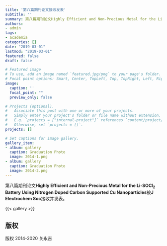 ```yaml
---
title: '第八篇期刊论文接收发表'
subtitle: ''
summary: 第八篇期刊论文Highly Efficient and Non-Precious Metal for the Li-SOCl$_{2}$ Battery Using Nitrogen Doped Carbon Supported Cu Nanoparticles被J Electrochem Soc接收并发表。
authors:
- admin
tags:
- academia
categories: []
date: "2019-03-01"
lastmod: "2019-03-01"
featured: false
draft: false

# Featured image
# To use, add an image named `featured.jpg/png` to your page's folder.
# Focal point options: Smart, Center, TopLeft, Top, TopRight, Left, Right, BottomLeft, Bottom, BottomRight
image:
  caption: ''
  focal_point: ""
  preview_only: false

# Projects (optional).
#   Associate this post with one or more of your projects.
#   Simply enter your project's folder or file name without extension.
#   E.g. `projects = ["internal-project"]` references `content/project/deep-learning/index.md`.
#   Otherwise, set `projects = []`.
projects: []

# Set captions for image gallery.
gallery_item:
- album: gallery
  caption: Graduation Photo
  image: 2014-1.png
- album: gallery
  caption: Graduation Photo
  image: 2014-2.png
---
```


第八篇期刊论文**Highly Efficient and Non-Precious Metal for the Li-SOCl$_{2}$ Battery Using Nitrogen Doped Carbon Supported Cu Nanoparticles**被**J Electrochem Soc**接收并发表。

{{< gallery >}}

## 版权

版权 2014-2020 关永吉

